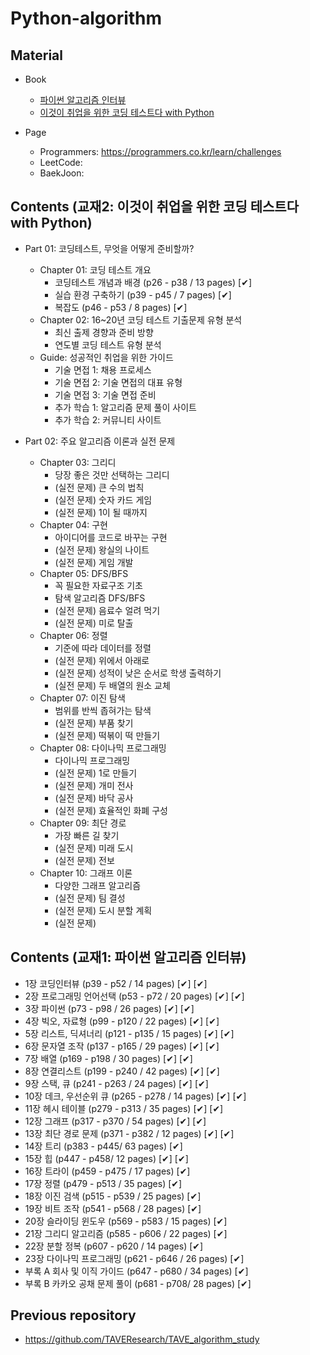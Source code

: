 # Python-algorithm

## Material

- Book
  - [파이썬 알고리즘 인터뷰](https://github.com/onlybooks/algorithm-interview) 
  - [이것이 취업을 위한 코딩 테스트다 with Python](https://github.com/ndb796/python-for-coding-test)

- Page
  - Programmers: https://programmers.co.kr/learn/challenges
  - LeetCode: 
  - BaekJoon: 



## Contents (교재2: 이것이 취업을 위한 코딩 테스트다 with Python)

- Part 01: 코딩테스트, 무엇을 어떻게 준비할까?
  - Chapter 01: 코딩 테스트 개요
    - 코딩테스트 개념과 배경 (p26 - p38 / 13 pages) [✔]
    - 실습 환경 구축하기 (p39 - p45 / 7 pages) [✔]
    - 복잡도 (p46 - p53 / 8 pages) [✔]
  - Chapter 02: 16~20년 코딩 테스트 기출문제 유형 분석
    - 최신 출제 경향과 준비 방향
    - 연도별 코딩 테스트 유형 분석
  - Guide: 성공적인 취업을 위한 가이드
    - 기술 면접 1: 채용 프로세스
    - 기술 면접 2: 기술 면접의 대표 유형
    - 기술 면접 3: 기술 면접 준비
    - 추가 학습 1: 알고리즘 문제 풀이 사이트
    - 추가 학습 2: 커뮤니티 사이트
  
- Part 02: 주요 알고리즘 이론과 실전 문제
  - Chapter 03: 그리디
    - 당장 좋은 것만 선택하는 그리디
    - (실전 문제) 큰 수의 법칙
    - (실전 문제) 숫자 카드 게임
    - (실전 문제) 1이 될 때까지
  - Chapter 04: 구현
    - 아이디어를 코드로 바꾸는 구현
    - (실전 문제) 왕실의 나이트
    - (실전 문제) 게임 개발
  - Chapter 05: DFS/BFS
    - 꼭 필요한 자료구조 기초
    - 탐색 알고리즘 DFS/BFS
    - (실전 문제) 음료수 얼려 먹기
    - (실전 문제) 미로 탈출
  - Chapter 06: 정렬
    - 기준에 따라 데이터를 정렬
    - (실전 문제) 위에서 아래로
    - (실전 문제) 성적이 낮은 순서로 학생 출력하기
    - (실전 문제) 두 배열의 원소 교체    
  - Chapter 07: 이진 탐색
    - 범위를 반씩 좁혀가는 탐색
    - (실전 문제) 부품 찾기
    - (실전 문제) 떡볶이 떡 만들기 
  - Chapter 08: 다이나믹 프로그래밍
    - 다이나믹 프로그래밍
    - (실전 문제) 1로 만들기
    - (실전 문제) 개미 전사
    - (실전 문제) 바닥 공사
    - (실전 문제) 효율적인 화폐 구성  
  - Chapter 09: 최단 경로
    - 가장 빠른 길 찾기
    - (실전 문제) 미래 도시
    - (실전 문제) 전보 
  - Chapter 10: 그래프 이론
    - 다양한 그래프 알고리즘
    - (실전 문제) 팀 결성
    - (실전 문제) 도시 분할 계획
    - (실전 문제) 


## Contents (교재1: 파이썬 알고리즘 인터뷰)

- 1장   코딩인터뷰 (p39 - p52 / 14 pages) [✔] [✔]
- 2장   프로그래밍 언어선택 (p53 - p72 / 20 pages) [✔] [✔]
- 3장   파이썬 (p73 - p98 / 26 pages) [✔] [✔]
- 4장   빅오, 자료형 (p99 - p120 / 22 pages) [✔] [✔]
- 5장   리스트, 딕셔너리 (p121 - p135 / 15 pages) [✔] [✔]
- 6장   문자열 조작 (p137 - p165 / 29 pages) [✔] [✔]
- 7장   배열 (p169 - p198 / 30 pages) [✔] [✔]
- 8장   연결리스트 (p199 - p240 / 42 pages) [✔] [✔]
- 9장   스택, 큐 (p241 - p263 / 24 pages) [✔] [✔]
- 10장   데크, 우선순위 큐 (p265 - p278 / 14 pages) [✔] [✔]
- 11장   헤시 테이블 (p279 - p313 / 35 pages) [✔] [✔]
- 12장   그래프 (p317 - p370 / 54 pages) [✔] [✔]
- 13장   최단 경로 문제 (p371 - p382 / 12 pages) [✔] [✔]
- 14장   트리 (p383 - p445/ 63 pages) [✔]
- 15장   힙 (p447 - p458/ 12 pages) [✔] [✔]
- 16장   트라이 (p459 - p475 / 17 pages) [✔]
- 17장   정렬 (p479 - p513 / 35 pages) [✔]
- 18장   이진 검색 (p515 - p539 / 25 pages) [✔]
- 19장   비트 조작 (p541 - p568 / 28 pages) [✔]
- 20장   슬라이딩 윈도우 (p569 - p583 / 15 pages) [✔]
- 21장   그리디 알고리즘 (p585 - p606 / 22 pages) [✔]
- 22장   분할 정복 (p607 - p620 / 14 pages) [✔]
- 23장   다이나믹 프로그래밍 (p621 - p646 / 26 pages) [✔]
- 부록 A   회사 및 이직 가이드 (p647 - p680 / 34 pages) [✔]
- 부록 B   카카오 공채 문제 풀이 (p681 - p708/ 28 pages) [✔]


## Previous repository

- https://github.com/TAVEResearch/TAVE_algorithm_study
